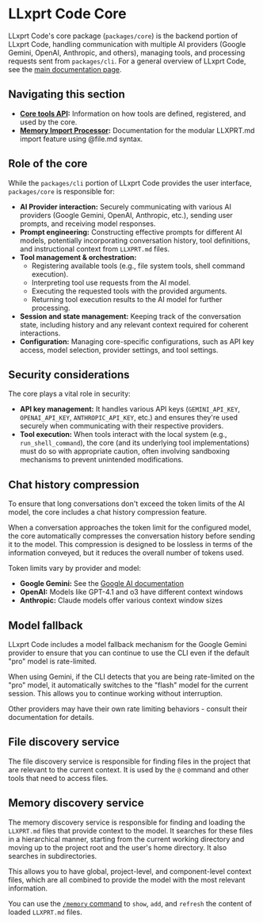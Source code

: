 # LLxprt Code Core

LLxprt Code's core package (`packages/core`) is the backend portion of LLxprt Code, handling communication with multiple AI providers (Google Gemini, OpenAI, Anthropic, and others), managing tools, and processing requests sent from `packages/cli`. For a general overview of LLxprt Code, see the [main documentation page](../index.md).

## Navigating this section

- **[Core tools API](./tools-api.md):** Information on how tools are defined, registered, and used by the core.
- **[Memory Import Processor](./memport.md):** Documentation for the modular LLXPRT.md import feature using @file.md syntax.

## Role of the core

While the `packages/cli` portion of LLxprt Code provides the user interface, `packages/core` is responsible for:

- **AI Provider interaction:** Securely communicating with various AI providers (Google Gemini, OpenAI, Anthropic, etc.), sending user prompts, and receiving model responses.
- **Prompt engineering:** Constructing effective prompts for different AI models, potentially incorporating conversation history, tool definitions, and instructional context from `LLXPRT.md` files.
- **Tool management & orchestration:**
  - Registering available tools (e.g., file system tools, shell command execution).
  - Interpreting tool use requests from the AI model.
  - Executing the requested tools with the provided arguments.
  - Returning tool execution results to the AI model for further processing.
- **Session and state management:** Keeping track of the conversation state, including history and any relevant context required for coherent interactions.
- **Configuration:** Managing core-specific configurations, such as API key access, model selection, provider settings, and tool settings.

## Security considerations

The core plays a vital role in security:

- **API key management:** It handles various API keys (`GEMINI_API_KEY`, `OPENAI_API_KEY`, `ANTHROPIC_API_KEY`, etc.) and ensures they're used securely when communicating with their respective providers.
- **Tool execution:** When tools interact with the local system (e.g., `run_shell_command`), the core (and its underlying tool implementations) must do so with appropriate caution, often involving sandboxing mechanisms to prevent unintended modifications.

## Chat history compression

To ensure that long conversations don't exceed the token limits of the AI model, the core includes a chat history compression feature.

When a conversation approaches the token limit for the configured model, the core automatically compresses the conversation history before sending it to the model. This compression is designed to be lossless in terms of the information conveyed, but it reduces the overall number of tokens used.

Token limits vary by provider and model:
- **Google Gemini:** See the [Google AI documentation](https://ai.google.dev/gemini-api/docs/models)
- **OpenAI:** Models like GPT-4.1 and o3 have different context windows
- **Anthropic:** Claude models offer various context window sizes

## Model fallback

LLxprt Code includes a model fallback mechanism for the Google Gemini provider to ensure that you can continue to use the CLI even if the default "pro" model is rate-limited.

When using Gemini, if the CLI detects that you are being rate-limited on the "pro" model, it automatically switches to the "flash" model for the current session. This allows you to continue working without interruption.

Other providers may have their own rate limiting behaviors - consult their documentation for details.

## File discovery service

The file discovery service is responsible for finding files in the project that are relevant to the current context. It is used by the `@` command and other tools that need to access files.

## Memory discovery service

The memory discovery service is responsible for finding and loading the `LLXPRT.md` files that provide context to the model. It searches for these files in a hierarchical manner, starting from the current working directory and moving up to the project root and the user's home directory. It also searches in subdirectories.

This allows you to have global, project-level, and component-level context files, which are all combined to provide the model with the most relevant information.

You can use the [`/memory` command](../cli/commands.md) to `show`, `add`, and `refresh` the content of loaded `LLXPRT.md` files.
